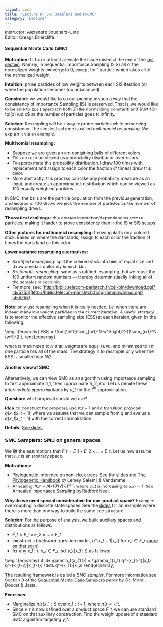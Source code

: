 ```yaml
---
layout: post
title: "Lecture 8: SMC samplers and PMCMC"
category: 'Lecture'
---
```

Instructor: Alexandre Bouchard-C&ocirc;t&eacute;   
Editor: Creagh Briercliffe


#### Sequential Monte Carlo (SMC)

**Motivation:** to fix or at least alleviate the issue raised at the end of the [last section](http://www.stat.ubc.ca/~bouchard/courses/stat520-sp2014-15/lecture/2015/03/15/notes-lecture7.html). Namely, in Sequential Importance Sampling (SIS) all of the normalized weights converge to 0, except for 1 particle which takes all of the normalized weight.

**Intuition:** prune particles of low weights between each SIS iteration (or when the population becomes too unbalanced).

**Constraint:** we would like to do our pruning in such a way that the consistency of Importance Sampling (IS) is preserved. That is, we would like to be able to (a.s.) approach both $Z$ (the normalizing constant) and $\int f(x) \pi(x) \ud x$ as the number of particles goes to infinity.

**Solution:** Resampling will be a way to prune particles while preserving consistency. The simplest scheme is called *multinomial resampling*. We explain it via an example.

**Multinomial resampling:** 

- Suppose we are given an urn containing balls of different colors. 
- This urn can be viewed as a probability distribution over colors.
- To approximate this probability distribution, I draw 100 times with replacement and assign to each color the fraction of times I drew this color.
- More abstractly, this process can take any probability measure as an input, and create an approximation distribution which can be viewed as 100 equally weighted particles.

In SMC, the balls are the particle population from the previous generation, and instead of 100 draws we pick the number of particles as the number of resampling draws.

**Theoretical challenge:** this creates interaction/dependencies across particles, making it harder to prove consistency than in the IS or SIS setups.

**Other pictures for multinomial resampling:** throwing darts on a colored stick. Based on where the dart lands, assign to each color the fraction of times the darts land on this color.

**Lower variance resampling alternatives:** 

- *Stratified resampling*: split the colored stick into bins of equal size and throw one dart uniformly in each bin.
- *Systematic resampling*: same as stratified resampling, but we reuse the 100 uniform random numbers &mdash; thereby deterministiaclly linking all of the samples in each bin.
- For more, see: [http://biblio.telecom-paristech.fr/cgi-bin/download.cgi?id=5755](http://biblio.telecom-paristech.fr/cgi-bin/download.cgi?id=5755).

**Note:** only use resampling when it is really needed, i.e. when there are indeed many low weight particles in the current iteration. A useful strategy is to monitor the effective sampling size (ESS) at each iteraion, given by the following.

\\begin{eqnarray}
ESS := \frac{\left(\sum\_{i=1}^N w^i\right)^2}{\sum\_{i=1}^N (w^i)^2 },
\\end{eqnarray}

which is maximized to $N$ if all weights are equal ($1/N$), and minimized to $1$ if one particle has all of the mass. The strategy is to resample only when the ESS is smaller than $N/2$.

#### Another view of SMC

Alternatively, we can view SMC as an algorithm using importance sampling to first approximate $\pi\_1$, then approximate $\pi\_2$, etc. Let us denote these *intermediate approximations* by $\tilde \pi\_t$ for the $t^{th}$ approximation.

**Question:** what proposal should we use?

**Idea:** to construct the proposal, use $\tilde \pi\_{t-1}$ and a *transition* proposal $q(x\_t|x\_{t-1})$, where we assume that we can sample from $q$ and evaluate $q(x\_t|x\_{t-1})$ with the correct normalization.

**Details:** [See slides](http://www.stat.ubc.ca/~bouchard/courses/stat520-sp2014-15/files/mar16.pdf).



### SMC Samplers: SMC on general spaces

We lift the assumptions that $F\_t = E\_1 \times E\_2 \times \dots \times E\_t$. Let us now assume that $F\_t$ is an arbitrary space.

**Motivations:**

- Phylogenetic inference on non-clock trees. See the [slides](http://www.stat.ubc.ca/~bouchard/courses/stat520-sp2014-15/files/mar16.pdf) and [The Phylogenetic Handbook](http://www2.ib.unicamp.br/profs/sfreis/SistematicaMolecular/Aula08MetodosMatrizesDistancias/Leituras/ThePhylogeneticHandbookMatrizesDistancias.pdf) by Lemey, Salemi, & Vandamme.
- Annealing, $\pi\_t = p(x) (\ell(y | x))^{\alpha\_t}$, where $\alpha\_t$ is increasing to $\alpha\_n = 1$. See [Annealed Importance Sampling](http://www.cs.toronto.edu/~radford/ais-pub.abstract.html) by Radford Neal.

**Why do we need special consideration for non-product space?** Example: overcounting in discrete state spaces. See the [slides](http://www.stat.ubc.ca/~bouchard/courses/stat520-sp2014-15/files/mar16.pdf) for an example where there is more than one way to build the same tree structure.

**Solution:** For the purpose of analysis, we build auxiliary spaces and distributions as follows. 

- $\tilde F\_t = F\_1 \times F\_2 \times \dots \times F\_t$ 
- construct a *backward* transition model, $q^-(x\_{t-1}|x\_t)$ for $x\_i \in F\_i$ ([more on that soon](http://www.stat.ubc.ca/~bouchard/courses/stat520-sp2014-15/lecture/2015/03/22/notes-lecture9.html))
- for any $x\_{1:t}$, $x\_i \in F\_i$, set $\tilde \gamma\_t(x\_{1:t})$ as follows:

\\begin{eqnarray}
\tilde \gamma\_t(x\_{1:t}) = \gamma\_t(x\_t) q^-(x\_{t-1}|x\_t) q^-(x\_{t-2}|x\_{t-1}) \dots q^-(x\_{1}|x\_2)
\\end{eqnarray}

The resulting framework is called a SMC *sampler*. For more information see Section 3 of the [Sequential Monte Carlo Samplers](http://www.stats.ox.ac.uk/~doucet/delmoral_doucet_jasra_sequentialmontecarlosamplersJRSSB.pdf) paper by Del Moral, Doucet & Jasra.

**Exercises:**

- Marginalize $\tilde \pi\_t(x\_{1:t})$ over $x\_{1:t-1}$, where $\tilde \pi\_t \propto \tilde \gamma\_t$.
- Since $\tilde \gamma\_t$ is now defined over a product space $\tilde F\_t$, we can use standard SMC on that auxiliary construction. Find the weight update of a standard SMC algorithm targeting $\tilde \gamma\_t$.



